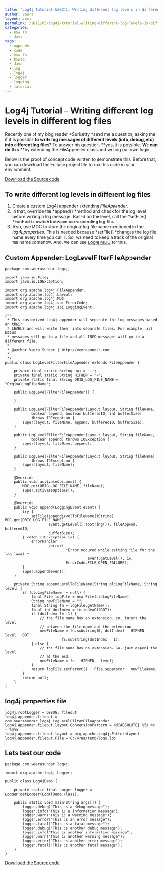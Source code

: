 ```yaml
---
title: 'Log4j Tutorial &#8211; Writing different log levels in different log files'
author: Veera
layout: post
permalink: /2011/05/log4j-tutorial-writing-different-log-levels-in-different-log-files/
categories:
  - How To
  - Java
tags:
  - appender
  - code
  - How To
  - howto
  - Java
  - log
  - log4j
  - logger
  - logging
  - tutorial
---
```

# Log4j Tutorial &#8211; Writing different log levels in different log files

Recently one of my blog reader *Surisetty *send me a question, asking me if it is possible **to write log messages of different levels (info, debug, etc) into different log files**? To answer his question, **yes, it is possible. **We can do this** **by extending the FileAppender class and writing our own logic.

Below is the proof of concept code written to demonstrate this. Before that, you can download the Eclipse project file to run this code in your environment.

[Download the Source code][1]

 [1]: http://www.box.net/shared/g3esrz13q4

## To write different log levels in different log files

1.  Create a custom Log4j appender extending *FileAppender.*
2.  In that, override the *append() *method and check for the log level before writing a log message. Based on the level, call the *setFile() *method to switch between corresponding log file.
3.  Also, use MDC to store the original log file name mentioned in the *log4j.properties*. This is needed because *setFile() *changes the log file name every time you call it. So, we need to keep a track of the original file name somehow. And, we can use [Log4j MDC][2] for this.

 [2]: http://veerasundar.com/blog/2009/10/log4j-mdc-mapped-diagnostic-context-what-and-why/

## Custom Appender: LogLevelFilterFileAppender

    package com.veerasundar.log4j;
    
    import java.io.File;
    import java.io.IOException;
    
    import org.apache.log4j.FileAppender;
    import org.apache.log4j.Layout;
    import org.apache.log4j.MDC;
    import org.apache.log4j.spi.ErrorCode;
    import org.apache.log4j.spi.LoggingEvent;
    
    /**
     * This customized Log4j appender will seperate the log messages based on their
     * LEVELS and will write them' into separate files. For example, all DEBUG
     * messages will go to a file and all INFO messages will go to a different file.
     *
     * @author Veera Sundar | http://veerasundar.com
     *
     */
    public class LogLevelFilterFileAppender extends FileAppender {
    
    	private final static String DOT = ".";
    	private final static String HIPHEN = "-";
    	private static final String ORIG_LOG_FILE_NAME = "OrginalLogFileName";
    
    	public LogLevelFilterFileAppender() {
    
    	}
    
    	public LogLevelFilterFileAppender(Layout layout, String fileName,
    			boolean append, boolean bufferedIO, int bufferSize)
    			throws IOException {
    		super(layout, fileName, append, bufferedIO, bufferSize);
    	}
    
    	public LogLevelFilterFileAppender(Layout layout, String fileName,
    			boolean append) throws IOException {
    		super(layout, fileName, append);
    	}
    
    	public LogLevelFilterFileAppender(Layout layout, String fileName)
    			throws IOException {
    		super(layout, fileName);
    	}
    
    	@Override
    	public void activateOptions() {
    		MDC.put(ORIG_LOG_FILE_NAME, fileName);
    		super.activateOptions();
    	}
    
    	@Override
    	public void append(LoggingEvent event) {
    		try {
    			setFile(appendLevelToFileName((String) MDC.get(ORIG_LOG_FILE_NAME),
    					event.getLevel().toString()), fileAppend, bufferedIO,
    					bufferSize);
    		} catch (IOException ie) {
    			errorHandler
    					.error(
    							"Error occured while setting file for the log level "
    									  event.getLevel(), ie,
    							ErrorCode.FILE_OPEN_FAILURE);
    		}
    		super.append(event);
    	}
    
    	private String appendLevelToFileName(String oldLogFileName, String level) {
    		if (oldLogFileName != null) {
    			final File logFile = new File(oldLogFileName);
    			String newFileName = "";
    			final String fn = logFile.getName();
    			final int dotIndex = fn.indexOf(DOT);
    			if (dotIndex != -1) {
    				// the file name has an extension. so, insert the level
    				// between the file name and the extension
    				newFileName = fn.substring(0, dotIndex)   HIPHEN   level   DOT
    						  fn.substring(dotIndex   1);
    			} else {
    				// the file name has no extension. So, just append the level
    				// at the end.
    				newFileName = fn   HIPHEN   level;
    			}
    			return logFile.getParent()   File.separator   newFileName;
    		}
    		return null;
    	}
    }

## log4j.properties file

    log4j.rootLogger = DEBUG, fileout
    log4j.appender.fileout = com.veerasundar.log4j.LogLevelFilterFileAppender
    log4j.appender.fileout.layout.ConversionPattern = %d{ABSOLUTE} %5p %c - %m%n
    log4j.appender.fileout.layout = org.apache.log4j.PatternLayout
    log4j.appender.fileout.File = C:/vraa/temp/logs.log

## Lets test our code

    package com.veerasundar.log4j;
    
    import org.apache.log4j.Logger;
    
    public class Log4jDemo {
    
    	private static final Logger logger = Logger.getLogger(Log4jDemo.class);
    
    	public static void main(String args[]) {
    		logger.debug("This is a debug message");
    		logger.info("This is a information message");
    		logger.warn("This is a warning message");
    		logger.error("This is an error message");
    		logger.fatal("This is a fatal message");
    		logger.debug("This is another debug message");
    		logger.info("This is another information message");
    		logger.warn("This is another warning message");
    		logger.error("This is another error message");
    		logger.fatal("This is another fatal message");
    	}
    }

[Download the Source code][1]